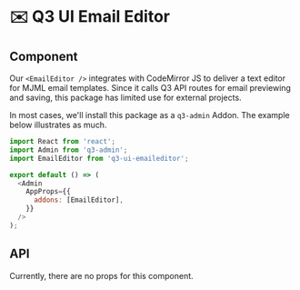 # ✉️ Q3 UI Email Editor

## Component

Our `<EmailEditor />` integrates with CodeMirror JS to
deliver a text editor for MJML email templates. Since it
calls Q3 API routes for email previewing and saving, this
package has limited use for external projects.

In most cases, we'll install this package as a `q3-admin`
Addon. The example below illustrates as much.

```javascript
import React from 'react';
import Admin from 'q3-admin';
import EmailEditor from 'q3-ui-emaileditor';

export default () => (
  <Admin
    AppProps={{
      addons: [EmailEditor],
    }}
  />
);
```

## API

Currently, there are no props for this component.

